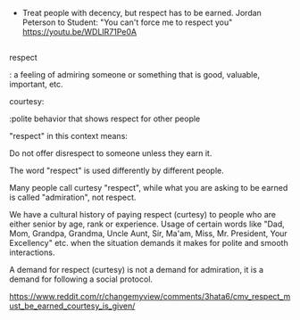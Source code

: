 - Treat people with decency, but respect has to be earned. Jordan Peterson to Student: "You can't force me to respect you" https://youtu.be/WDLIR71Pe0A

##

respect

: a feeling of admiring someone or something that is good, valuable, important, etc.

courtesy:

:polite behavior that shows respect for other people


"respect" in this context means:

Do not offer disrespect to someone unless they earn it.


The word "respect" is used differently by different people.

Many people call curtesy "respect", while what you are asking to be earned is called "admiration", not respect.

We have a cultural history of paying respect (curtesy) to people who are either senior by age, rank or experience. Usage of certain words like "Dad, Mom, Grandpa, Grandma, Uncle Aunt, Sir, Ma'am, Miss, Mr. President, Your Excellency" etc. when the situation demands it makes for polite and smooth interactions.

A demand for respect (curtesy) is not a demand for admiration, it is a demand for following a social protocol.

https://www.reddit.com/r/changemyview/comments/3hata6/cmv_respect_must_be_earned_courtesy_is_given/